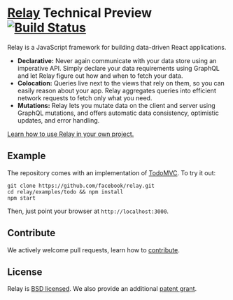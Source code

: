 # [Relay](https://facebook.github.io/relay/) Technical Preview [![Build Status](https://travis-ci.org/facebook/relay.svg)](https://travis-ci.org/facebook/relay)

Relay is a JavaScript framework for building data-driven React applications.

* **Declarative:** Never again communicate with your data store using an imperative API. Simply declare your data requirements using GraphQL and let Relay figure out how and when to fetch your data.
* **Colocation:** Queries live next to the views that rely on them, so you can easily reason about your app. Relay aggregates queries into efficient network requests to fetch only what you need.
* **Mutations:** Relay lets you mutate data on the client and server using GraphQL mutations, and offers automatic data consistency, optimistic updates, and error handling.

[Learn how to use Relay in your own project.](https://facebook.github.io/relay/docs/getting-started.html)

## Example

The repository comes with an implementation of [TodoMVC](http://todomvc.com/). To try it out:

```
git clone https://github.com/facebook/relay.git
cd relay/examples/todo && npm install
npm start
```

Then, just point your browser at `http://localhost:3000`.

## Contribute

We actively welcome pull requests, learn how to [contribute](./CONTRIBUTING.md).

## License

Relay is [BSD licensed](./LICENSE). We also provide an additional [patent grant](./PATENTS).
